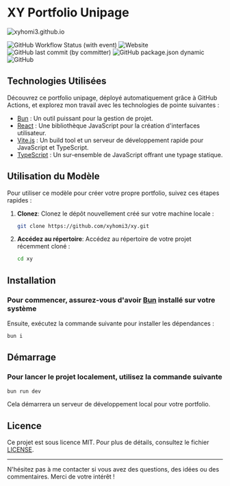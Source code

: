 # XY Portfolio Unipage

![xyhomi3.github.io](https://socialify.git.ci/xyhomi3/xyhomi3.github.io/image?description=1&font=Source%20Code%20Pro&language=1&name=1&pattern=Circuit%20Board&theme=Auto)

![GitHub Workflow Status (with event)](https://img.shields.io/github/actions/workflow/status/xyhomi3/XY/deploy.yml)
![Website](https://img.shields.io/website?url=https%3A%2F%2Fxyhomi3.github.io)
![GitHub last commit (by committer)](https://img.shields.io/github/last-commit/xyhomi3/xy)
![GitHub package.json dynamic](https://img.shields.io/github/package-json/author/xyhomi3/xy)
![GitHub](https://img.shields.io/github/license/xyhomi3/xy)

## Technologies Utilisées

Découvrez ce portfolio unipage, déployé automatiquement grâce à GitHub Actions, et explorez mon travail avec les technologies de pointe suivantes :

- [Bun](https://bun.sh) : Un outil puissant pour la gestion de projet.
- [React](https://reactjs.org) : Une bibliothèque JavaScript pour la création d'interfaces utilisateur.
- [Vite.js](https://vitejs.dev) : Un build tool et un serveur de développement rapide pour JavaScript et TypeScript.
- [TypeScript](https://www.typescriptlang.org) : Un sur-ensemble de JavaScript offrant une typage statique.

## Utilisation du Modèle

Pour utiliser ce modèle pour créer votre propre portfolio, suivez ces étapes rapides :

1. **Clonez**: Clonez le dépôt nouvellement créé sur votre machine locale :

   ```bash
   git clone https://github.com/xyhomi3/xy.git
   ```

2. **Accédez au répertoire**: Accédez au répertoire de votre projet récemment cloné :

   ```bash
   cd xy
   ```

## Installation

### Pour commencer, assurez-vous d'avoir [Bun](https://bun.sh) installé sur votre système

Ensuite, exécutez la commande suivante pour installer les dépendances :

```bash
bun i
```

## Démarrage

### Pour lancer le projet localement, utilisez la commande suivante

```bash
bun run dev
```

Cela démarrera un serveur de développement local pour votre portfolio.

## Licence

Ce projet est sous licence MIT. Pour plus de détails, consultez le fichier [LICENSE](LICENSE).

---

N'hésitez pas à me contacter si vous avez des questions, des idées ou des commentaires. Merci de votre intérêt !
